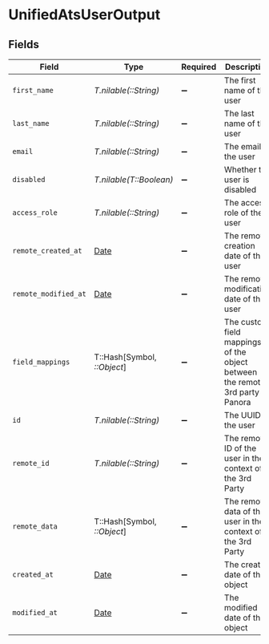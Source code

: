 # UnifiedAtsUserOutput


## Fields

| Field                                                                         | Type                                                                          | Required                                                                      | Description                                                                   |
| ----------------------------------------------------------------------------- | ----------------------------------------------------------------------------- | ----------------------------------------------------------------------------- | ----------------------------------------------------------------------------- |
| `first_name`                                                                  | *T.nilable(::String)*                                                         | :heavy_minus_sign:                                                            | The first name of the user                                                    |
| `last_name`                                                                   | *T.nilable(::String)*                                                         | :heavy_minus_sign:                                                            | The last name of the user                                                     |
| `email`                                                                       | *T.nilable(::String)*                                                         | :heavy_minus_sign:                                                            | The email of the user                                                         |
| `disabled`                                                                    | *T.nilable(T::Boolean)*                                                       | :heavy_minus_sign:                                                            | Whether the user is disabled                                                  |
| `access_role`                                                                 | *T.nilable(::String)*                                                         | :heavy_minus_sign:                                                            | The access role of the user                                                   |
| `remote_created_at`                                                           | [Date](https://ruby-doc.org/stdlib-2.6.1/libdoc/date/rdoc/Date.html)          | :heavy_minus_sign:                                                            | The remote creation date of the user                                          |
| `remote_modified_at`                                                          | [Date](https://ruby-doc.org/stdlib-2.6.1/libdoc/date/rdoc/Date.html)          | :heavy_minus_sign:                                                            | The remote modification date of the user                                      |
| `field_mappings`                                                              | T::Hash[Symbol, *::Object*]                                                   | :heavy_minus_sign:                                                            | The custom field mappings of the object between the remote 3rd party & Panora |
| `id`                                                                          | *T.nilable(::String)*                                                         | :heavy_minus_sign:                                                            | The UUID of the user                                                          |
| `remote_id`                                                                   | *T.nilable(::String)*                                                         | :heavy_minus_sign:                                                            | The remote ID of the user in the context of the 3rd Party                     |
| `remote_data`                                                                 | T::Hash[Symbol, *::Object*]                                                   | :heavy_minus_sign:                                                            | The remote data of the user in the context of the 3rd Party                   |
| `created_at`                                                                  | [Date](https://ruby-doc.org/stdlib-2.6.1/libdoc/date/rdoc/Date.html)          | :heavy_minus_sign:                                                            | The created date of the object                                                |
| `modified_at`                                                                 | [Date](https://ruby-doc.org/stdlib-2.6.1/libdoc/date/rdoc/Date.html)          | :heavy_minus_sign:                                                            | The modified date of the object                                               |